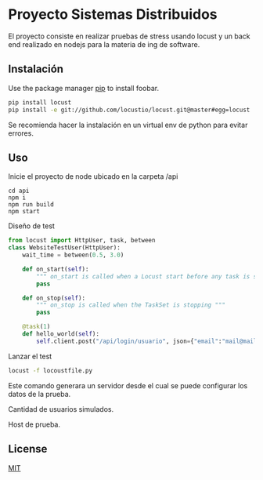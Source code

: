 # Proyecto Sistemas Distribuidos

El proyecto consiste en realizar pruebas de stress usando locust y un back end realizado en nodejs para la materia de ing de software.

## Instalación

Use the package manager [pip](https://pip.pypa.io/en/stable/) to install foobar.

```bash
pip install locust
pip install -e git://github.com/locustio/locust.git@master#egg=locust
```
Se recomienda hacer la instalación en un virtual env de python para evitar errores.
## Uso
Inicie el proyecto de node ubicado en la carpeta /api
```nodejs
cd api
npm i
npm run build
npm start
```
Diseño de test
```python
from locust import HttpUser, task, between
class WebsiteTestUser(HttpUser):
    wait_time = between(0.5, 3.0)

    def on_start(self):
        """ on_start is called when a Locust start before any task is scheduled """
        pass

    def on_stop(self):
        """ on_stop is called when the TaskSet is stopping """
        pass

    @task(1)
    def hello_world(self):
        self.client.post("/api/login/usuario", json={"email":"mail@mail.com", "clave":"12345678"})
```
Lanzar el test
```bash
locust -f locoustfile.py
```
Este comando generara un servidor desde el cual se puede configurar los datos de la prueba.

Cantidad de usuarios simulados.

Host de prueba.


## License
[MIT](https://choosealicense.com/licenses/mit/)